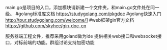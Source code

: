 main.go是项目的入口，添加模块请新建一个文件夹，和main.go文件处在同一级。
#golang标准库文档 https://studygolang.com/pkgdoc
#golang快速入门 http://tour.studygolang.com/welcome/1
#web框架gin官方文档  https://github.com/skyhee/gin-doc-cn

服务器端工程文件，推荐采用goland做为ide
提供相关web接口和websocket接口，对标前端的功能。群组讨论支持加密功能